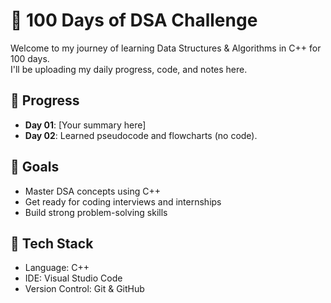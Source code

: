 # 💯 100 Days of DSA Challenge

Welcome to my journey of learning Data Structures & Algorithms in C++ for 100 days.  
I'll be uploading my daily progress, code, and notes here.

## 📅 Progress

- **Day 01**: [Your summary here]
- **Day 02**: Learned pseudocode and flowcharts (no code).

## 🧠 Goals

- Master DSA concepts using C++
- Get ready for coding interviews and internships
- Build strong problem-solving skills

## 🔧 Tech Stack

- Language: C++
- IDE: Visual Studio Code
- Version Control: Git & GitHub
